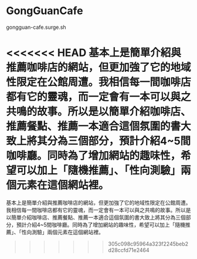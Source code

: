 # GongGuanCafe
gongguan-cafe.surge.sh

<<<<<<< HEAD
基本上是簡單介紹與推薦咖啡店的網站，但更加強了它的地域性限定在公館周遭。我相信每一間咖啡店都有它的靈魂，而一定會有一本可以與之共鳴的故事。所以是以簡單介紹咖啡店、推薦餐點、推薦一本適合這個氛圍的書大致上將其分為三個部分，預計介紹4~5間咖啡廳。同時為了增加網站的趣味性，希望可以加上「隨機推薦」、「性向測驗」兩個元素在這個網站裡。
=======
基本上是簡單介紹與推薦咖啡店的網站，但更加強了它的地域性限定在公館周遭。我相信每一間咖啡店都有它的靈魂，而一定會有一本可以與之共鳴的故事。所以是以簡單介紹咖啡店、推薦餐點、推薦一本適合這個氛圍的書大致上將其分為三個部分，預計介紹4~5間咖啡廳。同時為了增加網站的趣味性，希望可以加上「隨機推薦」、「性向測驗」兩個元素在這個網站裡。
>>>>>>> 305c098c95964a323f2245beb2d28ccfd71e2464
